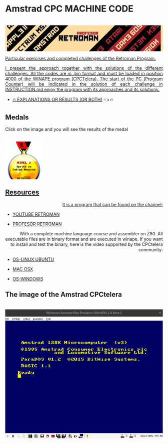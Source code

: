 # Amstrad CPC MACHINE CODE

<div style="display: inline_block"><br>
    <a href="https://profesorretroman.com/" target="_blank"><img align="center" alt="AmstradCPC"   src="https://github.com/aggranadoss/amstradcpc-machine-code/blob/master/images/logo.png">
</div>

Particular exercises and completed challenges of the Retroman Program.

<div style="text-align: justify"> I present the approach together with the solutions of the different challenges. All the codes are in .bin format and must be loaded in position 4000 of the WINAPE program (CPCTelera). The start of the PC (Program Counter) will be indicated in the solution of each challenge in INSTRUCTION.md enjoy the program with its approaches and its solutions. </div>


- :fire: [EXPLANATIONS OR RESULTS (OR BOTH)](https://github.com/aggranadoss/amstradcpc-machine-code/tree/master/amstrad_cpc_exercises_resolved) :point_left: :fire:  


## Medals

Click on the image and you will see the results of the medal

<div style="display: inline_block"><br>
    <a href="https://github.com/aggranadoss/amstradcpc-machine-code/blob/master/amstrad_cpc_exercises_resolved/first_sprite/INSTRUCTION.md" target="_blank"><img align="center" alt="AmstradCPC" height="120" width="120" src="https://github.com/aggranadoss/amstradcpc-machine-code/blob/master/images/medals/medal_machine_code_first_sprite.png">
</div>

## Resources

<div style="text-align: right"> It is a program that can be found on the channel: </div>

- [YOUTUBE RETROMAN](https://www.youtube.com/@ProfesorRetroman/about)

- [PROFESOR RETROMAN](https://profesorretroman.com/)

<div style="text-align: right"> With a complete machine language course and assembler on Z80. All executable files are in binary format and are executed in winape. If you want to install and test the binary, here is the video supported by the CPCtelera community:</div>

- [OS-LINUX UBUNTU](https://www.youtube.com/watch?v=aItoD7OfdkM)

- [MAC OSX](https://www.youtube.com/watch?v=4a_dh0WXWic)

- [OS-WINDOWS](https://www.youtube.com/watch?v=YIrbPEinYp0&list=RDCMUCSdIAKvPxlB3VlFDCBvI46A&index=3)

## The image of the Amstrad CPCtelera

<div style="display: inline_block"><br>
    <a href="http://www.winape.net/downloads.jsp" target="_blank"><img align="center" alt="AmstradCPC" src="https://github.com/aggranadoss/amstradcpc-machine-code/blob/master/images/amstradcpc.png">
</div>


